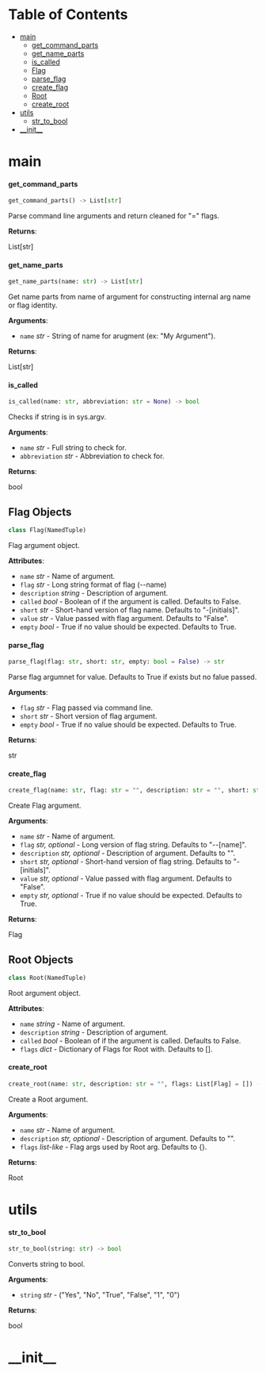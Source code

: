 # Table of Contents

* [main](#main)
  * [get\_command\_parts](#main.get_command_parts)
  * [get\_name\_parts](#main.get_name_parts)
  * [is\_called](#main.is_called)
  * [Flag](#main.Flag)
  * [parse\_flag](#main.parse_flag)
  * [create\_flag](#main.create_flag)
  * [Root](#main.Root)
  * [create\_root](#main.create_root)
* [utils](#utils)
  * [str\_to\_bool](#utils.str_to_bool)
* [\_\_init\_\_](#__init__)

<a name="main"></a>
# main

<a name="main.get_command_parts"></a>
#### get\_command\_parts

```python
get_command_parts() -> List[str]
```

Parse command line arguments and return cleaned for "=" flags.

**Returns**:

  List[str]

<a name="main.get_name_parts"></a>
#### get\_name\_parts

```python
get_name_parts(name: str) -> List[str]
```

Get name parts from name of argument for constructing internal arg name or
flag identity.

**Arguments**:

- `name` _str_ - String of name for arugment (ex: "My Argument").
  

**Returns**:

  List[str]

<a name="main.is_called"></a>
#### is\_called

```python
is_called(name: str, abbreviation: str = None) -> bool
```

Checks if string is in sys.argv.

**Arguments**:

- `name` _str_ - Full string to check for.
- `abbreviation` _str_ - Abbreviation to check for.
  

**Returns**:

  bool

<a name="main.Flag"></a>
## Flag Objects

```python
class Flag(NamedTuple)
```

Flag argument object.

**Attributes**:

- `name` _str_ - Name of argument.
- `flag` _str_ - Long string format of flag (--name)
- `description` _string_ - Description of argument.
- `called` _bool_ - Boolean of if the argument is called. Defaults to False.
- `short` _str_ - Short-hand version of flag name. Defaults to "-[initials]".
- `value` _str_ - Value passed with flag argument. Defaults to "False".
- `empty` _bool_ - True if no value should be expected. Defaults to True.

<a name="main.parse_flag"></a>
#### parse\_flag

```python
parse_flag(flag: str, short: str, empty: bool = False) -> str
```

Parse flag argumnet for value. Defaults to True if exists but no falue passed.

**Arguments**:

- `flag` _str_ - Flag passed via command line.
- `short` _str_ - Short version of flag argument.
- `empty` _bool_ - True if no value should be expected. Defaults to True.
  

**Returns**:

  str

<a name="main.create_flag"></a>
#### create\_flag

```python
create_flag(name: str, flag: str = "", description: str = "", short: str = "", value: str = "", empty: bool = False) -> Flag
```

Create Flag argument.

**Arguments**:

- `name` _str_ - Name of argument.
- `flag` _str, optional_ - Long version of flag string. Defaults to "--[name]".
- `description` _str, optional_ - Description of argument. Defaults to "".
- `short` _str, optional_ - Short-hand version of flag string. Defaults to "-[initials]".
- `value` _str, optional_ - Value passed with flag argument. Defaults to "False".
- `empty` _str, optional_ - True if no value should be expected. Defaults to True.
  

**Returns**:

  Flag

<a name="main.Root"></a>
## Root Objects

```python
class Root(NamedTuple)
```

Root argument object.

**Attributes**:

- `name` _string_ - Name of argument.
- `description` _string_ - Description of argument.
- `called` _bool_ - Boolean of if the argument is called. Defaults to False.
- `flags` _dict_ - Dictionary of Flags for Root with. Defaults to [].

<a name="main.create_root"></a>
#### create\_root

```python
create_root(name: str, description: str = "", flags: List[Flag] = []) -> Root
```

Create a Root argument.

**Arguments**:

- `name` _str_ - Name of argument.
- `description` _str, optional_ - Description of argument. Defaults to "".
- `flags` _list-like_ - Flag args used by Root arg. Defaults to {}.
  

**Returns**:

  Root

<a name="utils"></a>
# utils

<a name="utils.str_to_bool"></a>
#### str\_to\_bool

```python
str_to_bool(string: str) -> bool
```

Converts string to bool.

**Arguments**:

- `string` _str_ - ("Yes", "No", "True", "False", "1", "0")
  

**Returns**:

  bool

<a name="__init__"></a>
# \_\_init\_\_

